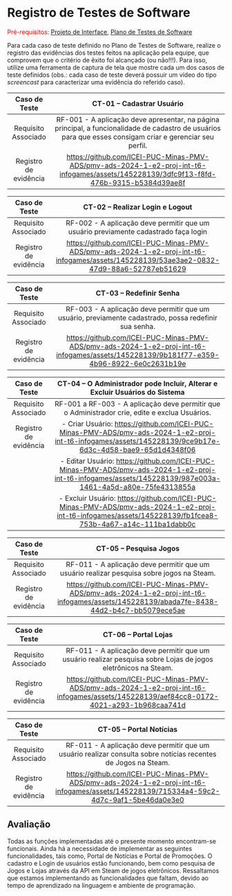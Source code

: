# Registro de Testes de Software

<span style="color:red">Pré-requisitos: <a href="3-Projeto de Interface.md"> Projeto de Interface</a></span>, <a href="8-Plano de Testes de Software.md"> Plano de Testes de Software</a>

Para cada caso de teste definido no Plano de Testes de Software, realize o registro das evidências dos testes feitos na aplicação pela equipe, que comprovem que o critério de êxito foi alcançado (ou não!!!). Para isso, utilize uma ferramenta de captura de tela que mostre cada um dos casos de teste definidos (obs.: cada caso de teste deverá possuir um vídeo do tipo _screencast_ para caracterizar uma evidência do referido caso).

| **Caso de Teste** 	| **CT-01 – Cadastrar Usuário** 	|
|:---:	|:---:	|
|	Requisito Associado 	| RF-001 - A aplicação deve apresentar, na página principal, a funcionalidade de cadastro de usuários para que esses consigam criar e gerenciar seu perfil. |
|Registro de evidência | https://github.com/ICEI-PUC-Minas-PMV-ADS/pmv-ads-2024-1-e2-proj-int-t6-infogames/assets/145228139/3dfc9f13-f8fd-476b-9315-b5384d39ae8f    |


| **Caso de Teste** 	| **CT-02 – Realizar Login e Logout** 	|
|:---:	|:---:	|
|	Requisito Associado 	| RF-002 - A aplicação deve permitir que um usuário previamente cadastrado faça login |
|Registro de evidência | https://github.com/ICEI-PUC-Minas-PMV-ADS/pmv-ads-2024-1-e2-proj-int-t6-infogames/assets/145228139/53ae3ae2-0832-47d9-88a6-52787eb51629  |


| **Caso de Teste** 	| **CT-03 – Redefinir Senha** 	|
|:---:	|:---:	|
|	Requisito Associado 	| RF-003 - A aplicação deve permitir que um usuário, previamente cadastrado, possa redefinir sua senha. |
|Registro de evidência | https://github.com/ICEI-PUC-Minas-PMV-ADS/pmv-ads-2024-1-e2-proj-int-t6-infogames/assets/145228139/9b181f77-e359-4b96-8922-6e0c2631b19e |

| **Caso de Teste** 	| **CT-04 – O Administrador pode Incluir, Alterar e Excluir Usuários do Sistema** 	|
|:---:	|:---:	|
|	Requisito Associado 	| RF-001 a RF-003 - A aplicação deve permitir que o Administrador crie, edite e exclua Usuários. |
|Registro de evidência | - Criar Usuário: https://github.com/ICEI-PUC-Minas-PMV-ADS/pmv-ads-2024-1-e2-proj-int-t6-infogames/assets/145228139/9ce9b17e-6d3c-4d58-bae9-65d1d4348f06  </b> |
|                      | - Editar Usuário: https://github.com/ICEI-PUC-Minas-PMV-ADS/pmv-ads-2024-1-e2-proj-int-t6-infogames/assets/145228139/987e003a-1461-4a5d-a80e-75fe4313855a  </b> |
|                      | - Excluir Usuário: https://github.com/ICEI-PUC-Minas-PMV-ADS/pmv-ads-2024-1-e2-proj-int-t6-infogames/assets/145228139/fb1fcea8-753b-4a67-a14c-111ba1dabb0c </b> |

| **Caso de Teste** 	| **CT-05 – Pesquisa Jogos** 	|
|:---:	|:---:	|
|	Requisito Associado 	| RF-011 - A aplicação deve permitir que um usuário realizar pesquisa sobre jogos na Steam. |
|Registro de evidência | https://github.com/ICEI-PUC-Minas-PMV-ADS/pmv-ads-2024-1-e2-proj-int-t6-infogames/assets/145228139/abada7fe-8438-44d2-b4c7-bb5079ece5ae |

| **Caso de Teste** 	| **CT-06 – Portal Lojas** 	|
|:---:	|:---:	|
|	Requisito Associado 	| RF-011 - A aplicação deve permitir que um usuário realizar pesquisa sobre Lojas de jogos eletrônicos na Steam. |
|Registro de evidência |  https://github.com/ICEI-PUC-Minas-PMV-ADS/pmv-ads-2024-1-e2-proj-int-t6-infogames/assets/145228139/aef84cc8-0172-4021-a293-1b968caa741d  |

| **Caso de Teste** 	| **CT-05 – Portal Notícias** 	|
|:---:	|:---:	|
|	Requisito Associado 	| RF-011 - A aplicação deve permitir que um usuário realizar consulta sobre notícias recentes de Jogos na Steam. |
|Registro de evidência |  https://github.com/ICEI-PUC-Minas-PMV-ADS/pmv-ads-2024-1-e2-proj-int-t6-infogames/assets/145228139/715334a4-59c2-4d7c-9af1-5be46da0e3e0   |



## Avaliação

Todas as funções implementadas até o presente momento encontram-se funcionais. Ainda há a necessidade de implementar as seguintes funcionalidades, tais como, Portal de Notícias e Portal de Promoções.
O cadastro e Login de usuários estão funcionando, bem como pesquisa de Jogos e Lojas através da API em Steam de jogos eletrônicos.
Ressaltamos que estamos implementando as funcionalidades que faltam, devido ao tempo de aprendizado na linguagem e ambiente de programação.

